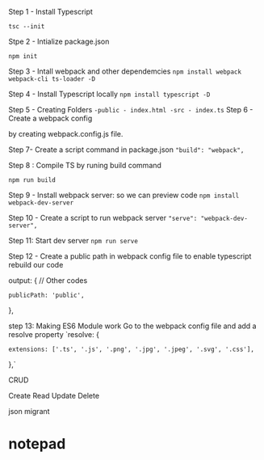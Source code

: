 Step 1 - Install Typescript

`
tsc --init
`

Stpe 2  -  Intialize package.json

`
    npm init
`

Step 3 - Intall webpack and other dependemcies
`
    npm install webpack webpack-cli ts-loader -D
`

Step 4 - Install Typescript locally
`
    npm install typescript -D
`

Step 5 - Creating Folders
`
-public
    - index.html
-src
    - index.ts
    `
Step 6 - Create a webpack config

by creating webpack.config.js file.

Step 7- Create a script command in package.json
`"build": "webpack",`

Step 8 : Compile TS by runing build command

`npm run build`


Step 9 - Install webpack server: so we can preview code
`npm install webpack-dev-server`

Step 10 - Create a script to run webpack server
`"serve": "webpack-dev-server",`

Step 11:  Start dev server
`npm run serve`

Step 12 - Create a public path in webpack config file to enable typescript rebuild our code

 output: {
    // Other codes

    publicPath: 'public',
  },


step 13: Making ES6 Module  work
Go to the webpack config file and add a resolve property
`resolve: {
    
    extensions: ['.ts', '.js', '.png', '.jpg', '.jpeg', '.svg', '.css'],
  },`

  CRUD

  Create
  Read
  Update
  Delete

  json
  migrant

  # notepad
